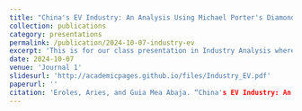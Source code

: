 ```yaml
---
title: "China's EV Industry: An Analysis Using Michael Porter's Diamond Model"
collection: publications
category: presentations
permalink: /publication/2024-10-07-industry-ev
excerpt: 'This is for our class presentation in Industry Analysis where Guia and I choose the EV industry and analyze it using the Diamond Model framework of Michael Porter.'
date: 2024-10-07
venue: 'Journal 1'
slidesurl: 'http://academicpages.github.io/files/Industry_EV.pdf'
paperurl: ''
citation: 'Eroles, Aries, and Guia Mea Abaja. “China's EV Industry: An Analysis Using Michael Porter's Diamond Model,” October 7, 2024'
---
```

